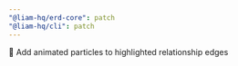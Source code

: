 ```yaml
---
"@liam-hq/erd-core": patch
"@liam-hq/cli": patch
---
```


🚸 Add animated particles to highlighted relationship edges
